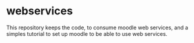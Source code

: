 webservices
===========

This repository keeps the code, to consume moodle web services, and a simples tutorial to set up moodle to be able to use web services.
